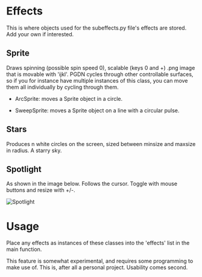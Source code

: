 # Effects
This is where objects used for the subeffects.py file's effects are stored. Add your own if interested.

## Sprite
Draws spinning (possible spin speed 0), scalable (keys 0 and +) .png image that is movable with 'ijkl'. PGDN cycles through other controllable surfaces, so if you for instance have multiple instances of this class, you can move them all individually by cycling through them.

* ArcSprite: moves a Sprite object in a circle.

* SweepSprite: moves a Sprite object on a line with a circular pulse.

## Stars
Produces n white circles on the screen, sized between minsize and maxsize in radius. A starry sky.

## Spotlight
As shown in the image below. Follows the cursor. Toggle with mouse buttons and resize with +/-.

![Spotlight](https://i.imgur.com/fZnm9nj.png)

# Usage
Place any effects as instances of these classes into the 'effects' list in the main function.

This feature is somewhat experimental, and requires some programming to make use of. This is, after all a personal project. Usability comes second.